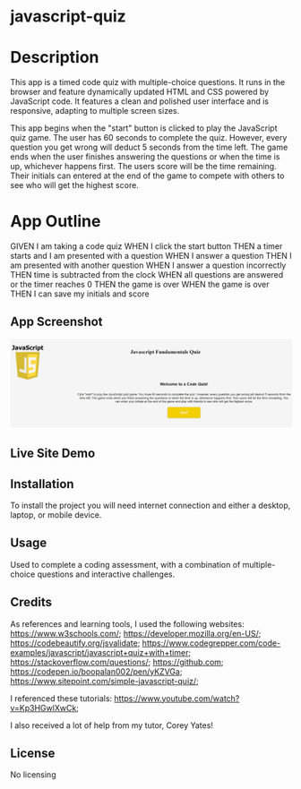 # javascript-quiz

# Description
This app is a timed code quiz with multiple-choice questions. It runs in the browser and feature dynamically updated HTML and CSS powered by JavaScript code. It features a clean and polished user interface and is responsive, adapting to multiple screen sizes.

This app begins when the "start" button is clicked to play the JavaScript quiz game. The user has 60 seconds to complete the quiz. However, every question you get wrong will deduct 5 seconds from the time left. The game ends when the user finishes answering the questions or when the time is up, whichever happens first. The users score will be the time remaining. Their initials can entered at the end of the game to compete with others to see who will get the highest score.

# App Outline
GIVEN I am taking a code quiz
WHEN I click the start button
THEN a timer starts and I am presented with a question
WHEN I answer a question
THEN I am presented with another question
WHEN I answer a question incorrectly
THEN time is subtracted from the clock
WHEN all questions are answered or the timer reaches 0
THEN the game is over
WHEN the game is over
THEN I can save my initials and score

## App Screenshot
<img src="Working Docs\screenshot.jpg">

## Live Site Demo

## Installation
To install the project you will need internet connection and either a desktop, laptop, or mobile device.

## Usage
Used to complete a coding assessment, with a combination of multiple-choice questions and interactive challenges. 

## Credits

As references and learning tools, I used the following websites:
https://www.w3schools.com/;
https://developer.mozilla.org/en-US/;
https://codebeautify.org/jsvalidate; 
https://www.codegrepper.com/code-examples/javascript/javascript+quiz+with+timer; 
https://stackoverflow.com/questions/; 
https://github.com;
https://codepen.io/boopalan002/pen/yKZVGa;
https://www.sitepoint.com/simple-javascript-quiz/;

I referenced these tutorials:
https://www.youtube.com/watch?v=Kp3HGwlXwCk; 

I also received a lot of help from my tutor, Corey Yates! 

## License

No licensing